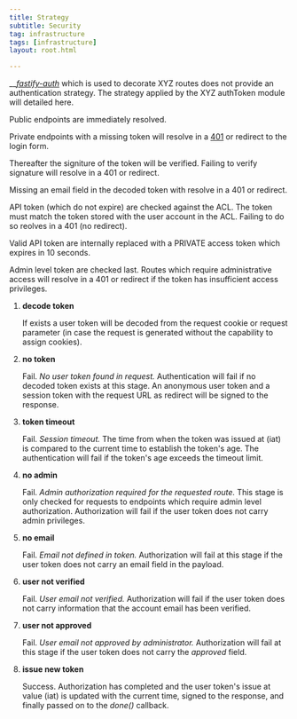 ```yaml
---
title: Strategy
subtitle: Security
tag: infrastructure
tags: [infrastructure]
layout: root.html

---
```


\_\_[_fastify-auth_](https://github.com/fastify/fastify-auth) which is used to decorate XYZ routes does not provide an authentication strategy. The strategy applied by the XYZ authToken module will detailed here.

Public endpoints are immediately resolved.

Private endpoints with a missing token will resolve in a [401](https://developer.mozilla.org/en-US/docs/Web/HTTP/Status/401) or redirect to the login form.

Thereafter the signiture of the token will be verified. Failing to verify signature will resolve in a 401 or redirect.

Missing an email field in the decoded token with resolve in a 401 or redirect.

API token \(which do not expire\) are checked against the ACL. The token must match the token stored with the user account in the ACL. Failing to do so reolves in a 401 \(no redirect\).

Valid API token are internally replaced with a PRIVATE access token which expires in 10 seconds.

Admin level token are checked last. Routes which require administrative access will resolve in a 401 or redirect if the token has insufficient access privileges.

1. **decode token**

   If exists a user token will be decoded from the request cookie or request parameter \(in case the request is generated without the capability to assign cookies\).

2. **no token**

   Fail. _No user token found in request._ Authentication will fail if no decoded token exists at this stage. An anonymous user token and a session token with the request URL as redirect will be signed to the response.

3. **token timeout**

   Fail. _Session timeout._ The time from when the token was issued at \(iat\) is compared to the current time to establish the token's age. The authentication will fail if the token's age exceeds the timeout limit.

4. **no admin**

   Fail. _Admin authorization required for the requested route._ This stage is only checked for requests to endpoints which require admin level authorization. Authorization will fail if the user token does not carry admin privileges.

5. **no email**

   Fail. _Email not defined in token._ Authorization will fail at this stage if the user token does not carry an email field in the payload.

6. **user not verified**

   Fail. _User email not verified._ Authorization will fail if the user token does not carry information that the account email has been verified.

7. **user not approved**

   Fail. _User email not approved by administrator._ Authorization will fail at this stage if the user token does not carry the _approved_ field.

8. **issue new token**

   Success. Authorization has completed and the user token's issue at value \(iat\) is updated with the current time, signed to the response, and finally passed on to the _done\(\)_ callback.

